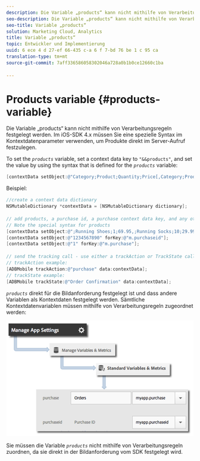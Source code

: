 ```yaml
---
description: Die Variable „products“ kann nicht mithilfe von Verarbeitungsregeln festgelegt werden. Im iOS-SDK 4.x müssen Sie eine spezielle Syntax im Kontextdatenparameter verwenden, um Produkte direkt im Server-Aufruf festzulegen.
seo-description: Die Variable „products“ kann nicht mithilfe von Verarbeitungsregeln festgelegt werden. Im iOS-SDK 4.x müssen Sie eine spezielle Syntax im Kontextdatenparameter verwenden, um Produkte direkt im Server-Aufruf festzulegen.
seo-title: Variable „products“
solution: Marketing Cloud, Analytics
title: Variable „products“
topic: Entwickler und Implementierung
uuid: 6 ece 4 d 27-ef 66-435 c-a 6 f 7-bd 76 be 1 c 95 ca
translation-type: tm+mt
source-git-commit: 7aff336586058302046a728a0b1b0ce12660c1ba

---
```



# Products variable {#products-variable}

Die Variable „products“ kann nicht mithilfe von Verarbeitungsregeln festgelegt werden. Im iOS-SDK 4.x müssen Sie eine spezielle Syntax im Kontextdatenparameter verwenden, um Produkte direkt im Server-Aufruf festzulegen.

To set the *`products`* variable, set a context data key to `"&&products"`, and set the value by using the syntax that is defined for the *`products`* variable:

```objective-c
[contextData setObject:@"Category;Product;Quantity;Price[,Category;Product;Quantity;Price]" forKey:@"&&products"];
```

Beispiel:

```objective-c
//create a context data dictionary 
NSMutableDictionary *contextData = [NSMutableDictionary dictionary]; 
 
// add products, a purchase id, a purchase context data key, and any other data you want to collect. 
// Note the special syntax for products 
[contextData setObject:@";Running Shoes;1;69.95,;Running Socks;10;29.99" forKey:@"&&products"]; 
[contextData setObject:@"1234567890" forKey:@"m.purchaseid"]; 
[contextData setObject:@"1" forKey:@"m.purchase"]; 
 
// send the tracking call - use either a trackAction or TrackState call. 
// trackAction example: 
[ADBMobile trackAction:@"purchase" data:contextData]; 
// trackState example: 
[ADBMobile trackState:@"Order Confirmation" data:contextData]; 
```

*`products`* direkt für die Bildanforderung festgelegt ist und dass andere Variablen als Kontextdaten festgelegt werden. Sämtliche Kontextdatenvariablen müssen mithilfe von Verarbeitungsregeln zugeordnet werden:

![](assets/map-products.png)

Sie müssen die Variable *`products`* nicht mithilfe von Verarbeitungsregeln zuordnen, da sie direkt in der Bildanforderung vom SDK festgelegt wird.
